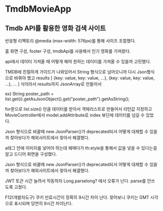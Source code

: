# TmdbMovieApp
## Tmdb API를 활용한 영화 검색 사이트
반응형 리팩토리 @media (max-width: 576px)를 통해 사이즈 조절했다.

홈 화면 구성, footer 구성, tmdbApi를 사용해서 인기 영화를 가져왔다.

api에서 데이터 가져올 때 어떻게 해야 원하는 데이터를 가져올 수 있을까 고민했다.

TMDB에 친절하게 가이드가 나와있어서 String 형식으로 넘어오니까 다시 Json형식으로 바꿔야 했고 
results [ {key: value, key: value, ...}, {key: value, key: value, ...}, ... ] 식이라서 results까지 JsonArray로 만들어서 

ex) String poster_path = list.get(i).getAsJsonObject().get("poster_path").getAsString();

for문으로 list.size() 만큼 데이터를 받아서 객체리스트로 만들어서 리턴값 지정하고 MovieController에서 model.addAttribute로 index 뷰단에 데이터를 넘길 수 있었다. 

Json 형식으로 바꿀때 new JsonParser()가 deprecated되서 어떻게 대체할 수 있을까 찾아보다가 해외사이트에서 찾아서 해결했다.

a태그 안에 이미지를 넣어야 하는데 헤매다가 th:style을 통해서 값을 넣을 수 있다는걸 알고 드디어 화면을 구성했다.

Json 형식으로 바꿀때 new JsonParser()가 deprecated되서 어떻게 대체할 수 있을까 찾아보다가 해외사이트에서 찾아서 해결했다.

JWT 토큰 시간 늘려서 작동하자 Long.parselong? 에서 오류가 난다. parse를 안쓰도록 고쳤다. 

F12(개발자도구) 쿠키 만료시간이 정확히 9시간 차이 난다. 찾아보니 쿠키는 GMT 시각으로 표시되며 당연히 9시간 차이난다.
